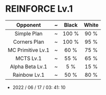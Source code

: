 # REINFORCE Lv.1
| Opponent | ~ | Black | White |
| :-: | -: | :-: | :-: |
| Simple Plan | ~ | 100 % | 90 % |
| Corners Plan | ~ | 100 % | 95 % |
| MC Primitive Lv.1 | ~ | 60 % | 75 % |
| MCTS Lv.1 | ~ | 55 % | 65 % |
| Alpha Beta Lv.1 | ~ | 5 % | 15 % |
| Rainbow Lv.1 | ~ | 50 % | 80 % |

- 2022 / 06 / 17 / 03: 41: 10
<br>
<br>

